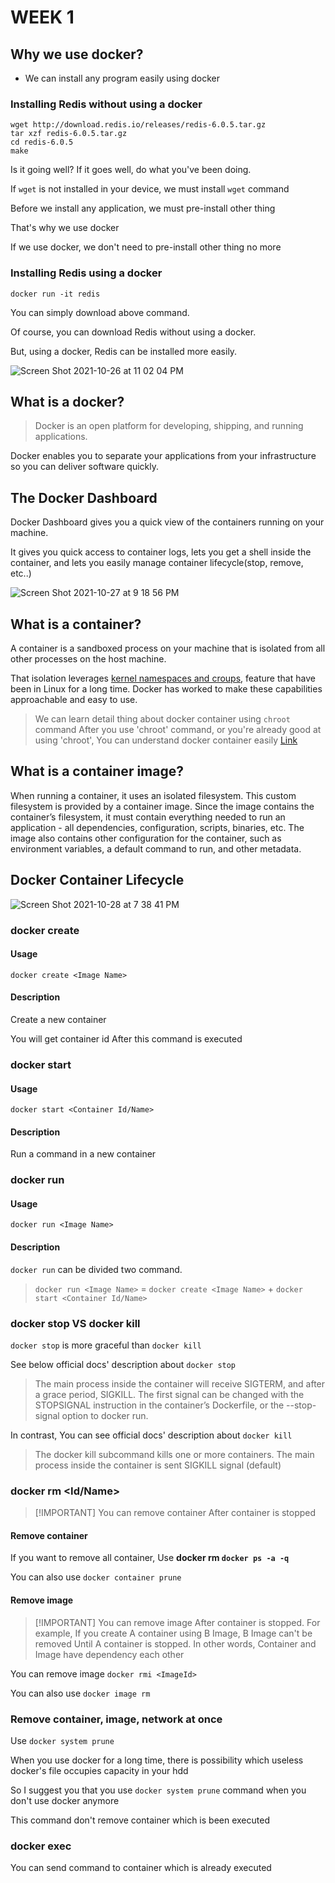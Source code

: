 # WEEK 1

## Why we use docker?

- We can install any program easily using docker

### Installing Redis without using a docker

```shell
wget http://download.redis.io/releases/redis-6.0.5.tar.gz
tar xzf redis-6.0.5.tar.gz
cd redis-6.0.5
make
```

Is it going well? If it goes well, do what you've been doing.

If `wget` is not installed in your device, we must install `wget` command

Before we install any application, we must pre-install other thing

That's why we use docker

If we use docker, we don't need to pre-install other thing no more

### Installing Redis using a docker

```shell
docker run -it redis
```

You can simply download above command.

Of course, you can download Redis without using a docker.

But, using a docker, Redis can be installed more easily.

![Screen Shot 2021-10-26 at 11 02 04 PM](https://user-images.githubusercontent.com/44861205/138894975-3ada5259-aa47-4ec2-b083-568b2a01bd3c.png)

## What is a docker?

> Docker is an open platform for developing, shipping, and running applications.

Docker enables you to separate your applications from your infrastructure so you can deliver software quickly. 


## The Docker Dashboard

Docker Dashboard gives you a quick view of  the containers running on your machine.

It gives you quick access to container logs, lets you get a shell inside the container, and lets you easily manage container lifecycle(stop, remove, etc..)

![Screen Shot 2021-10-27 at 9 18 56 PM](https://user-images.githubusercontent.com/44861205/139064066-0abc4f1b-c440-4587-8ab8-a64df70289e7.png)

## What is a container?

A container is a sandboxed process on your machine that is isolated from all other processes on the host machine.

That isolation leverages [kernel namespaces and croups](https://medium.com/@saschagrunert/demystifying-containers-part-i-kernel-space-2c53d6979504), feature that have been in Linux for a long time. Docker has worked to make these capabilities approachable and easy to use.

> We can learn detail thing about docker container using `chroot` command 
> After you use 'chroot' command, or you're already good at using 'chroot', 
> You can understand docker container easily [Link](https://www.44bits.io/ko/post/change-root-directory-by-using-chroot)

## What is a container image?

When running a container, it uses an isolated filesystem. This custom filesystem is provided by a container image. Since the image contains the container’s filesystem, it must contain everything needed to run an application - all dependencies, configuration, scripts, binaries, etc. The image also contains other configuration for the container, such as environment variables, a default command to run, and other metadata.


## Docker Container Lifecycle

![Screen Shot 2021-10-28 at 7 38 41 PM](https://user-images.githubusercontent.com/44861205/139239954-384fb9d6-37ac-42d7-8381-e89372d63798.png)


### docker create

#### Usage

```shell
docker create <Image Name>
```

#### Description

Create a new container

You will get container id After this command is executed


### docker start

#### Usage

```shell
docker start <Container Id/Name>
```

#### Description

Run a command in a new container

### docker run

#### Usage

```shell
docker run <Image Name>
```

#### Description

`docker run` can be divided two command.

> `docker run <Image Name>` = `docker create <Image Name>` + `docker start <Container Id/Name>` 

### docker stop VS docker kill

`docker stop` is more graceful than `docker kill`

See below official docs' description about `docker stop`


> The main process inside the container will receive SIGTERM, and after a grace period, SIGKILL. The first signal can be changed with the STOPSIGNAL instruction in the container’s Dockerfile, or the --stop-signal option to docker run.

In contrast, You can see official docs' description about `docker kill`

> The docker kill subcommand kills one or more containers. The main process inside the container is sent SIGKILL signal (default)


### docker rm <Id/Name>

> [!IMPORTANT] You can remove container After container is stopped


#### Remove container

If you want to remove all container, Use **docker rm `docker ps -a -q`**

You can also use `docker container prune`

#### Remove image

> [!IMPORTANT] You can remove image After container is stopped. For example, If you create A container using B Image, B Image can't be removed Until A container is stopped. In other words, Container and Image have dependency each other

You can remove image `docker rmi <ImageId>`

You can also use `docker image rm`

### Remove container, image, network at once

Use `docker system prune`

When you use docker for a long time, there is possibility which useless docker's file occupies capacity in your hdd

So I suggest you that you use `docker system prune` command when you don't use docker anymore

This command don't remove container which is been executed

### docker exec <Container Id>

You can send command to container which is already executed



